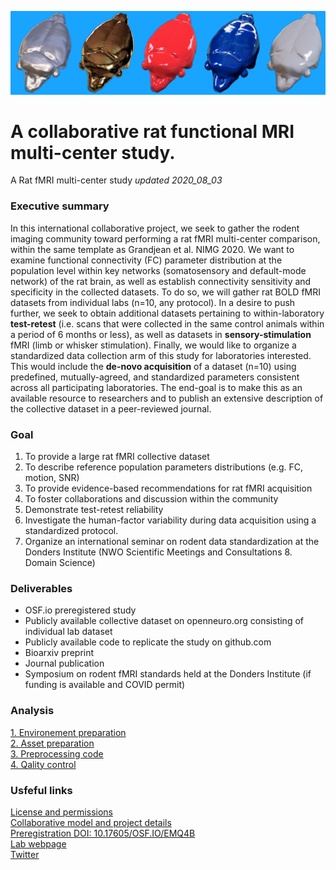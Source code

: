 ![rat art](assets/img/rat_art.png)

# A collaborative rat functional MRI multi-center study.
A Rat fMRI multi-center study
*updated 2020_08_03*

### Executive summary
In this international collaborative project, we seek to gather the rodent imaging community toward performing a rat fMRI multi-center comparison, within the same template as Grandjean et al. NIMG 2020. We want to examine functional connectivity (FC) parameter distribution at the population level within key networks (somatosensory and default-mode network) of the rat brain, as well as establish connectivity sensitivity and specificity in the collected datasets. To do so, we will gather rat BOLD fMRI datasets from individual labs (n=10, any protocol).
In a desire to push further, we seek to obtain additional datasets pertaining to within-laboratory **test-retest** (i.e. scans that were collected in the same control animals within a period of 6 months or less), as well as datasets in **sensory-stimulation** fMRI (limb or whisker stimulation). Finally, we would like to organize a standardized data collection arm of this study for laboratories interested. This would include the **de-novo acquisition** of a dataset (n=10) using predefined, mutually-agreed, and standardized parameters consistent across all participating laboratories.
The end-goal is to make this as an available resource to researchers and to publish an extensive description of the collective dataset in a peer-reviewed journal.  

### Goal
1. To provide a large rat fMRI collective dataset  
2. To describe reference population parameters distributions (e.g. FC, motion, SNR) 
3. To provide evidence-based recommendations for rat fMRI acquisition 
4. To foster collaborations and discussion within the community  
5. Demonstrate test-retest reliability  
6. Investigate the human-factor variability during data acquisition using a standardized protocol.   
7. Organize an international seminar on rodent data standardization at the Donders Institute (NWO Scientific Meetings and Consultations 8. Domain Science) 


### Deliverables
* OSF.io preregistered study
* Publicly available collective dataset on openneuro.org consisting of individual lab dataset
* Publicly available code to replicate the study on github.com
* Bioarxiv preprint
* Journal publication
* Symposium on rodent fMRI standards held at the Donders Institute (if funding is available and COVID permit)

### Analysis
[1. Environement preparation](proj_env.md)  
[2. Asset preparation](proj_asset.md)  
[3. Preprocessing code](proj_preprocessing.md)   
[4. Qality control](proj_qa.md)  

### Usfeful links
[License and permissions](LICENSE.md)  
[Collaborative model and project details](proj_detail.md)  
[Preregistration DOI: 10.17605/OSF.IO/EMQ4B](https://osf.io/emq4b)  
[Lab webpage](https://grandjeanlab.github.io/)  
[Twitter](https://twitter.com/grandjeanlab)  



